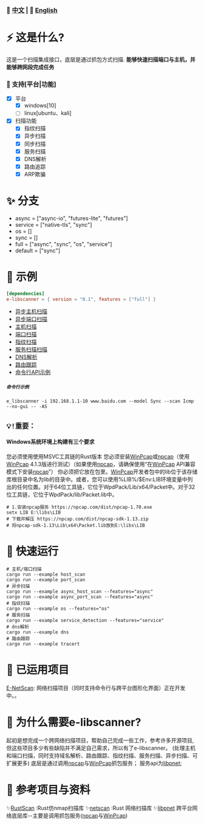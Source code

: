 
### 📄 [中文](README.md)  | 📄  [English](EN.md)

# ⚡ 这是什么?

这是一个扫描集成接口，底层是通过抓包方式扫描. **能够快速扫描端口与主机，并能够跨网段完成任务**


### 🤔 支持[平台|功能]
+ [x] 平台
    - [x] windows[10]
    - [ ] linux[ubuntu、kali]
+ [x] 扫描功能
    - [x] 指纹扫描
    - [x] 异步扫描
    - [x] 同步扫描
    - [x] 服务扫描
    - [x] DNS解析
    - [x] 路由追踪
    - [x] ARP欺骗

# ✨ 分支
- async = ["async-io", "futures-lite", "futures"]
- service = ["native-tls", "sync"]
- os = []
- sync = []
- full = ["async", "sync", "os", "service"]
- default = ["sync"]

# 📖 示例
```toml
[dependencies]
e-libscanner = { version = "0.1", features = ["full"] }
```
- [异步主机扫描](examples/async_host_scan.rs)
- [异步端口扫描](examples/async_port_scan.rs)
- [主机扫描](examples/host_scan.rs)
- [端口扫描](examples/port_scan.rs)
- [指纹扫描](examples/os.rs)
- [服务扫描扫描](examples/service_detection.rs)
- [DNS解析](examples/dns.rs)
- [路由跟踪](examples/tracert.rs)
- [命令行API示例](examples/cmd_input.rs)
##### `命令行示例` 
```
e_libscanner -i 192.168.1.1-10 www.baidu.com --model Sync --scan Icmp --no-gui -- -AS
```
## `💡!重要：`
#### Windows系统环境上构建有三个要求
您必须使用使用MSVC工具链的Rust版本
您必须安装[WinPcap](https://www.winpcap.org/)或[npcap](https://nmap.org/npcap/)（使用[WinPcap](https://www.winpcap.org/) 4.1.3版进行测试）（如果使用[npcap](https://nmap.org/npcap/)，请确保使用“在[WinPcap](https://www.winpcap.org/) API兼容模式下安装[npcap](https://nmap.org/npcap/)”）
你必须把它放在包里。[WinPcap](https://www.winpcap.org/)开发者包中的lib位于该存储库根目录中名为lib的目录中。或者，您可以使用%LIB%/$Env:LIB环境变量中列出的任何位置。对于64位工具链，它位于WpdPack/Lib/x64/Packet中。对于32位工具链，它位于WpdPack/lib/Packet.lib中。
```
# 1.安装npcap服务 https://npcap.com/dist/npcap-1.70.exe
setx LIB E:\libs\LIB
# 下载并解压 https://npcap.com/dist/npcap-sdk-1.13.zip
# 将npcap-sdk-1.13\Lib\x64\Packet.lib放到E:\libs\LIB
```

# 🚀 快速运行
```
# 主机/端口扫描
cargo run --example host_scan
cargo run --example port_scan
# 异步扫描
cargo run --example async_host_scan --features="async"
cargo run --example async_port_scan --features="async"
# 指纹扫描
cargo run --example os --features="os"
# 服务扫描
cargo run --example service_detection --features="service"
# dns解析
cargo run --example dns
# 路由跟踪
cargo run --example tracert
```

# 🦊 已运用项目
[E-NetScan](https://github.com/EternalNight996/e-netscan.git): 网络扫描项目（同时支持命令行与跨平台图形化界面）正在开发中。。

# 🔭 为什么需要e-libscanner?
起初是想完成一个跨网络扫描项目，帮助自己完成一些工作，参考许多开源项目,但这些项目多少有些缺陷并不满足自己需求，所以有了e-libscanner。
(处理主机和端口扫描，同时支持域名解析、路由跟踪、指纹扫描、服务扫描、异步扫描、可扩展更多)
底层是通过调用[npcap](https://nmap.org/npcap/)与[WinPcap](https://www.winpcap.org/)抓包服务；
服务api为[libpnet](https://github.com/libpnet/libpnet);

# 🙋 参考项目与资料
✨[RustScan](https://github.com/RustScan/RustScan) :Rust仿nmap扫描库
✨[netscan](https://github.com/shellrow/netscan) :Rust 网络扫描库
✨[libpnet](https://github.com/libpnet/libpnet) 跨平台网络底层库--主要是调用抓包服务([npcap](https://nmap.org/npcap/)与[WinPcap](https://www.winpcap.org/))